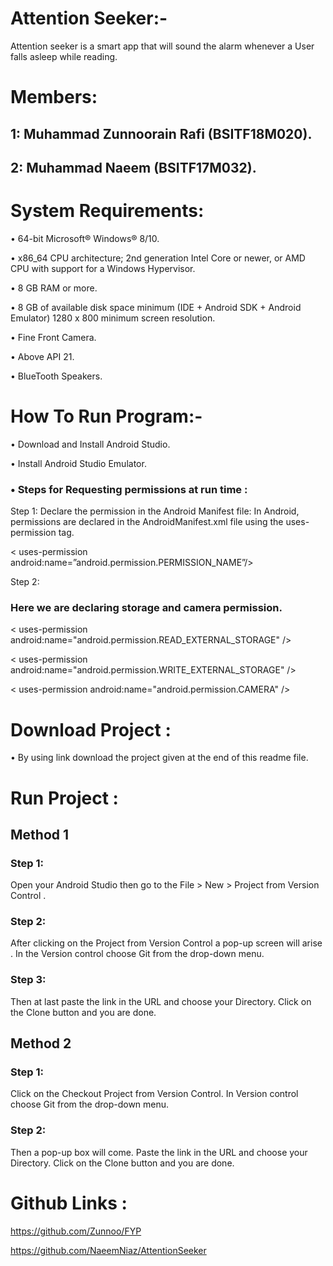 
# Attention Seeker:-

Attention seeker is a smart app that will sound the alarm whenever a User falls asleep while reading.

# Members:
## 1: Muhammad Zunnoorain Rafi (BSITF18M020).

## 2: Muhammad Naeem (BSITF17M032).

# System Requirements:
• 64-bit Microsoft® Windows® 8/10.

• x86_64 CPU architecture; 2nd generation Intel Core or newer, or AMD CPU with support for a Windows Hypervisor.

• 8 GB RAM or more.

• 8 GB of available disk space minimum (IDE + Android SDK + Android Emulator)
1280 x 800 minimum screen resolution.

• Fine Front Camera.

• Above API 21.

• BlueTooth Speakers.

# How To Run Program:-
• Download and Install Android Studio.

• Install Android Studio Emulator.

 ### • Steps for Requesting permissions at run time :
 Step 1: Declare the permission in the Android Manifest file: In Android, permissions are declared in the AndroidManifest.xml file using the uses-permission tag. 

 < uses-permission android:name=”android.permission.PERMISSION_NAME”/>

Step 2:
### Here we are declaring storage and camera permission.

< uses-permission android:name="android.permission.READ_EXTERNAL_STORAGE" />

< uses-permission android:name="android.permission.WRITE_EXTERNAL_STORAGE" />

< uses-permission android:name="android.permission.CAMERA" />

# Download Project :
• By using link download the project given at the end of this readme file.

# Run Project :
## Method 1
### Step 1:
Open your Android Studio then go to the File > New > Project from Version Control . 


### Step 2:
 After clicking on the Project from Version Control a pop-up screen will arise . In the Version control choose Git from the drop-down menu. 



### Step 3:
 Then at last paste the link in the URL and choose your Directory. Click on the Clone button and you are done.

## Method 2
### Step 1: 
Click on the Checkout Project from Version Control. In Version control choose Git from the drop-down menu.



### Step 2: 
Then a pop-up box will come. Paste the link in the URL and choose your Directory. Click on the Clone button and you are done.

# Github Links :
https://github.com/Zunnoo/FYP


https://github.com/NaeemNiaz/AttentionSeeker

